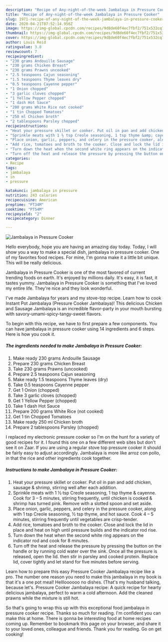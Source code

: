 ```yaml
---
description: "Recipe of Any-night-of-the-week Jambalaya in Pressure Cooker"
title: "Recipe of Any-night-of-the-week Jambalaya in Pressure Cooker"
slug: 1971-recipe-of-any-night-of-the-week-jambalaya-in-pressure-cooker
date: 2020-04-21T07:52:14.956Z
image: https://img-global.cpcdn.com/recipes/9d8de60f4ec7fbf2/751x532cq70/jambalaya-in-pressure-cooker-recipe-main-photo.jpg
thumbnail: https://img-global.cpcdn.com/recipes/9d8de60f4ec7fbf2/751x532cq70/jambalaya-in-pressure-cooker-recipe-main-photo.jpg
cover: https://img-global.cpcdn.com/recipes/9d8de60f4ec7fbf2/751x532cq70/jambalaya-in-pressure-cooker-recipe-main-photo.jpg
author: Louis Reid
ratingvalue: 3.8
reviewcount: 7
recipeingredient:
- "230 grams Andouille Sausage"
- "230 grams Chicken Breast"
- "230 grams Prawns uncooked"
- "2.5 teaspoons Cajun seasoning"
- "1.5 teaspoons Thyme leaves dry"
- "0.5 teaspoons Cayenne pepper"
- "1 Onion chopped"
- "3 garlic cloves chopped"
- "1 Yellow Pepper chopped"
- "1 dash Hot Sauce"
- "200 grams White Rice not cooked"
- "1 tin Chopped Tomatoes"
- "250 ml Chicken broth"
- "2 tablespoons Parsley chopped"
recipeinstructions:
- "Heat your pressure skillet or cooker. Put oil in pan and add chicken, sausage &amp; shrimp, stirring well after each addition."
- "Sprinkle meats with 1 ½ tsp Creole seasoning, 1 tsp thyme &amp; cayenne. Cook for 3 – 5 minutes, stirring frequently, until chicken is cooked &amp; shrimp has turned pink. Remove with a slotted spoon and set aside."
- "Place onion, garlic, peppers, and celery in the pressure cooker, along with 1 tsp Creole seasoning, ½ tsp thyme, and hot sauce. Cook 4 – 5 minutes, stirring frequently until vegetables are crisp-tender."
- "Add rice, tomatoes and broth to the cooker. Close and lock the lid in place and heat on high until pressure builds and the indicator rod rise."
- "Turn down the heat when the second white ring appears on the indicator rod and cook for 8 minutes."
- "Turn off the heat and release the pressure by pressing the button on the handle or by running cold water over the sink. Once all the pressure is released, open the lid. then stir in parsley and cooked protein. Replace lid, cover tightly and let stand for five minutes before serving."
categories:
- Recipe
tags:
- jambalaya
- in
- pressure

katakunci: jambalaya in pressure 
nutrition: 243 calories
recipecuisine: American
preptime: "PT34M"
cooktime: "PT54M"
recipeyield: "2"
recipecategory: Dinner

---
```



![Jambalaya in Pressure Cooker](https://img-global.cpcdn.com/recipes/9d8de60f4ec7fbf2/751x532cq70/jambalaya-in-pressure-cooker-recipe-main-photo.jpg)

Hello everybody, hope you are having an amazing day today. Today, I will show you a way to make a special dish, jambalaya in pressure cooker. One of my favorites food recipes. For mine, I'm gonna make it a little bit unique. This will be really delicious.

Jambalaya in Pressure Cooker is one of the most favored of current trending foods on earth. It's enjoyed by millions daily. It's easy, it is fast, it tastes yummy. Jambalaya in Pressure Cooker is something that I've loved my entire life. They're nice and they look wonderful.

I&#39;ve made Jambalaya for years and my stove-top recipe. Learn how to cook Instant Pot Jambalaya (Pressure Cooker Jambalaya)! This delicious Chicken and Sausage Jambalaya is an incredible flavor-party in your mouth bursting with savory-umami-spicy-tangy-sweet flavors.


To begin with this recipe, we have to first prepare a few components. You can have jambalaya in pressure cooker using 14 ingredients and 6 steps. Here is how you cook it.

<!--inarticleads1-->

##### The ingredients needed to make Jambalaya in Pressure Cooker:

1. Make ready 230 grams Andouille Sausage
1. Prepare 230 grams Chicken Breast
1. Take 230 grams Prawns (uncooked)
1. Prepare 2.5 teaspoons Cajun seasoning
1. Make ready 1.5 teaspoons Thyme leaves (dry)
1. Take 0.5 teaspoons Cayenne pepper
1. Get 1 Onion (chopped)
1. Take 3 garlic cloves (chopped)
1. Get 1 Yellow Pepper (chopped)
1. Take 1 dash Hot Sauce
1. Prepare 200 grams White Rice (not cooked)
1. Get 1 tin Chopped Tomatoes
1. Make ready 250 ml Chicken broth
1. Prepare 2 tablespoons Parsley (chopped)


I replaced my electronic pressure cooker so I&#39;m on the hunt for a variety of good recipes for it. I found this one on a few different web sites but don&#39;t see it on Zaar. If you are using a regular stove top pressure cooker it should be fairly easy to adjust accordingly. Jambalaya is more like arroz con pollo, in that the rice and other ingredients cook together. 

<!--inarticleads2-->

##### Instructions to make Jambalaya in Pressure Cooker:

1. Heat your pressure skillet or cooker. Put oil in pan and add chicken, sausage &amp; shrimp, stirring well after each addition.
1. Sprinkle meats with 1 ½ tsp Creole seasoning, 1 tsp thyme &amp; cayenne. Cook for 3 – 5 minutes, stirring frequently, until chicken is cooked &amp; shrimp has turned pink. Remove with a slotted spoon and set aside.
1. Place onion, garlic, peppers, and celery in the pressure cooker, along with 1 tsp Creole seasoning, ½ tsp thyme, and hot sauce. Cook 4 – 5 minutes, stirring frequently until vegetables are crisp-tender.
1. Add rice, tomatoes and broth to the cooker. Close and lock the lid in place and heat on high until pressure builds and the indicator rod rise.
1. Turn down the heat when the second white ring appears on the indicator rod and cook for 8 minutes.
1. Turn off the heat and release the pressure by pressing the button on the handle or by running cold water over the sink. Once all the pressure is released, open the lid. then stir in parsley and cooked protein. Replace lid, cover tightly and let stand for five minutes before serving.


Learn how to prepare this easy Pressure Cooker Jambalaya recipe like a pro. The number one reason you need to make this jambalaya in my book is that it&#39;s a one pot meal! Hellloooooo no dishes. (That&#39;s my husband talking, because let&#39;s. Pressure Cooker Jambalaya recipe: A quick recipe for hearty delicious jambalaya, perfect to warm a cold afternoon. Add the cleaned prawns while the mixture is still hot. 

So that's going to wrap this up with this exceptional food jambalaya in pressure cooker recipe. Thanks so much for reading. I'm confident you can make this at home. There is gonna be interesting food at home recipes coming up. Remember to bookmark this page on your browser, and share it to your loved ones, colleague and friends. Thank you for reading. Go on get cooking!
